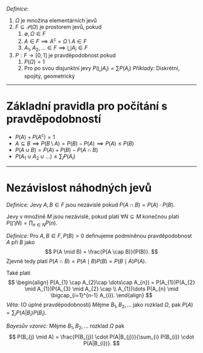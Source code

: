 *Definice:* 
1. $\Omega$ je množina elementárních jevů
2. $F \subseteq \mathscr{P}(\Omega)$ je prostorem jevů, pokud
	1. $\emptyset, \Omega \in F$
	2. $A \in F \implies A^c = \Omega \setminus A \in F$
	3. $A_{1},A_{2},\dots \in F \implies \bigcup A_{i} \in F$
3. $P: F \to [0,1]$ je pravděpodobnost pokud
	1. $P(\Omega)=1$
	2. Pro po svou disjunktní jevy $P\left( \bigcup A_{i} \right)= \sum P(A_{i})$
*Příklady:* Diskrétní, spojitý, geometrický

---
# Základní pravidla pro počítání s pravděpodobností 
- $P(A)+P(A^c)=1$
- $A \subseteq B  ⟹  P(B \setminus A)=P(B)- P(A) \implies P(A) \leq P(B)$
- $P(A\cup B)=P(A)+P(B)- P(A \cap B)$
- $P(A_1\cup A_{2} \cup \dots )\leq \sum_{i}P(A_i)$

---
# Nezávislost náhodných jevů
*Definice:* Jevy $A,B \in F$ jsou nezávislé pokud $P(A \cap B) = P(A) \cdot P(B)$.

Jevy v množině $M$ jsou nezávislé, pokud platí $\forall N \subseteq M$ konečnou platí $P\left( \bigcap N \right) = \prod_{n \in N} P(n)$.

*Definice:* Pro $A,B \in F, P(B) > 0$ definujeme podmíněnou pravděpodobnost $A$ při $B$ jako
$$
P(A \mid B) = \frac{P(A \cap B)}{P(B)}.
$$
Zjevně tedy platí $P(A \cap B) = P(A \mid B) P(B) = P(B \mid A)P(A)$.

Také platí 
$$
\begin{align}
P(A_{1} \cap A_{2}\cap \dots\cap A_{n}) = P(A_{1})P(A_{2} \mid A_{1})P(A_{3} \mid A_{2} \cap \\ A_{1})\dots P(A_{n} \mid \bigcap_{i=1}^{n-1} A_{i}).
\end{align}
$$
*Věta*: (O úplné pravděpodobnosti) Mějme $B_{1},B_{2},\dots$ jako rozklad $\Omega$, pak $P(A) = \sum_{i} P(A|B_{i}) P(B_{i})$.

*Bayesův vzorec:* Mějme $B_{1}, B_{2},\dots$ rozklad $\Omega$ pak
$$
P(B_{j} \mid A) = \frac{P(B_{j}) \cdot P(A|B_{j})}{\sum_{i} P(B_{i}) \cdot P(A|B_{i})}.
$$
